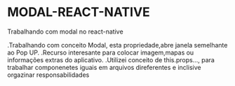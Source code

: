 # MODAL-REACT-NATIVE
Trabalhando com modal no react-native

.Trabalhando com conceito Modal, esta propriedade,abre janela semelhante ao  Pop UP.
.Recurso interesante para colocar imagem,mapas ou informações extras do aplicativo.
.Utilizei conceito de this.props..., para trabalhar componenetes iguais  em arquivos direferentes  e  inclisive orgazinar responsabilidades

